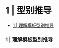 # 1 | 型别推导

<!-- @import "[TOC]" {cmd="toc" depthFrom=3 depthTo=6 orderedList=false} -->

<!-- code_chunk_output -->

- [1 | 理解模板型别推导](#1-理解模板型别推导)

<!-- /code_chunk_output -->

### 1 | 理解模板型别推导

